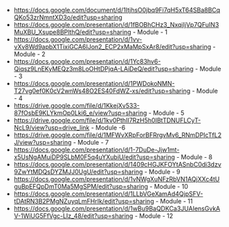 - https://docs.google.com/document/d/1ItjhsO0jbq9Fi7qH5xT64SBa8BCqQKo53zrNmntXD3o/edit?usp=sharing
- https://docs.google.com/presentation/d/1fBOBhCHz3_NxqiIjVp7QFuIN3MuXBU_Xsupe8BPlthQ/edit?usp=sharing - Module - 1
- https://docs.google.com/presentation/d/1vv-vXv8Wd9apbX1TixiGCA6IJon2_ECP2xMaMpSxAr8/edit?usp=sharing - Module - 2
- https://docs.google.com/presentation/d/1Yc83hv6-Qiqsz9LnEKyMEQz3m8LoOHtDPjqA-LAiDeQ/edit?usp=sharing - Module - 3
- https://docs.google.com/presentation/d/1PWDokoNMN-T27vg0ef0K0cV2wnWs48O2ES40FdWZ-xs/edit?usp=sharing - Module - 4
- https://drive.google.com/file/d/1KkejXv533-87fOsbE9KLYkmOp0Lki6_e/view?usp=sharing - Module - 5
- https://drive.google.com/file/d/1kv0PthII7RzH5h0IBtTDNUFLCyT-NcL9/view?usp=drive_link - Module -6
- https://drive.google.com/file/d/1MFWvXRpForBFRrgvMv6_RNmDPIcTfL2J/view?usp=sharing - Module - 7
- https://docs.google.com/presentation/d/1-7DuDe-Jjw1mt-x5UsNgAMuiDP9SLbM0F5q4uYXubiU/edit?usp=sharing - Module - 8
- https://docs.google.com/presentation/d/1409cHGJKFOYtASnbC0di3dzv9ZwYtMDQsDYZMJJ0UgU/edit?usp=sharing  - Module - 9
- https://docs.google.com/presentation/d/1vNWgXuNFzRbVN1AQjXXc4tUguBpEFQpDmT0Ma5MgSPM/edit?usp=sharing - Module - 10
- https://docs.google.com/presentation/d/1LLbVGeXamAd4QjpSFV-tDAtRN3B2PMgNZuyqLmFHrIk/edit?usp=sharing - Module - 11
- https://docs.google.com/presentation/d/1wBu9BaQDKCa3JUAIensGvkAV-1WiUG5FfVgc-LIz_48/edit?usp=sharing - Module - 12
